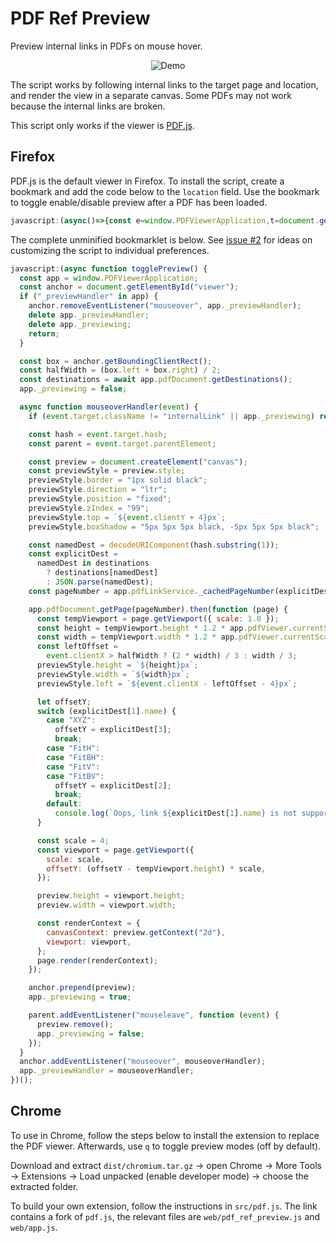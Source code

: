 # PDF Ref Preview

Preview internal links in PDFs on mouse hover.

<p align="center">
  <img title="Demo" src="https://raw.githubusercontent.com/belinghy/PDFRefPreview/assets/assets/demo.gif">
</p>

The script works by following internal links to the target page and location, and render the view in a separate canvas. Some PDFs may not work because the internal links are broken.

This script only works if the viewer is [PDF.js](https://github.com/mozilla/pdf.js/).

## Firefox

PDF.js is the default viewer in Firefox. To install the script, create a bookmark and add the code below to the `location` field. Use the bookmark to toggle enable/disable preview after a PDF has been loaded.

```js
javascript:(async()=>{const e=window.PDFViewerApplication,t=document.getElementById("viewer");if("_previewHandler"in e)return t.removeEventListener("mouseover",e._previewHandler),delete e._previewHandler,void delete e._previewing;const n=t.getBoundingClientRect(),i=(n.left+n.right)/2,r=await e.pdfDocument.getDestinations();async function o(n){if("internalLink"!=n.target.className||e._previewing)return;const o=n.target.hash,a=n.target.parentElement,c=document.createElement("canvas"),s=c.style;s.border="1px solid black",s.direction="ltr",s.position="fixed",s.zIndex="99",s.top=`${n.clientY+4}px`,s.boxShadow="5px 5px 5px black, -5px 5px 5px black";const p=decodeURIComponent(o.substring(1)),d=p in r?r[p]:JSON.parse(p),l=e.pdfLinkService._cachedPageNumber(d[0]);e.pdfDocument.getPage(l).then(function(t){const r=t.getViewport({scale:1}),o=1.2*r.height*e.pdfViewer.currentScale,a=1.2*r.width*e.pdfViewer.currentScale,p=n.clientX>i?2*a/3:a/3;let l;switch(s.height=`${o}px`,s.width=`${a}px`,s.left=`${n.clientX-p-4}px`,d[1].name){case"XYZ":l=d[3];break;case"FitH":case"FitBH":case"FitV":case"FitBV":l=d[2];break;default:console.log(`Oops, link ${d[1].name} is not supported.`)}const g=t.getViewport({scale:4,offsetY:4*(l-r.height)});c.height=g.height,c.width=g.width;const w={canvasContext:c.getContext("2d"),viewport:g};t.render(w)}),t.prepend(c),e._previewing=!0,a.addEventListener("mouseleave",function(t){c.remove(),e._previewing=!1})}e._previewing=!1,t.addEventListener("mouseover",o),e._previewHandler=o})();
```

The complete unminified bookmarklet is below. See [issue #2](https://github.com/belinghy/PDFRefPreview/issues/2) for ideas on customizing the script to individual preferences.

```js
javascript:(async function togglePreview() {
  const app = window.PDFViewerApplication;
  const anchor = document.getElementById("viewer");
  if ("_previewHandler" in app) {
    anchor.removeEventListener("mouseover", app._previewHandler);
    delete app._previewHandler;
    delete app._previewing;
    return;
  }

  const box = anchor.getBoundingClientRect();
  const halfWidth = (box.left + box.right) / 2;
  const destinations = await app.pdfDocument.getDestinations();
  app._previewing = false;

  async function mouseoverHandler(event) {
    if (event.target.className != "internalLink" || app._previewing) return;

    const hash = event.target.hash;
    const parent = event.target.parentElement;

    const preview = document.createElement("canvas");
    const previewStyle = preview.style;
    previewStyle.border = "1px solid black";
    previewStyle.direction = "ltr";
    previewStyle.position = "fixed";
    previewStyle.zIndex = "99";
    previewStyle.top = `${event.clientY + 4}px`;
    previewStyle.boxShadow = "5px 5px 5px black, -5px 5px 5px black";

    const namedDest = decodeURIComponent(hash.substring(1));
    const explicitDest =
      namedDest in destinations
        ? destinations[namedDest]
        : JSON.parse(namedDest);
    const pageNumber = app.pdfLinkService._cachedPageNumber(explicitDest[0]);

    app.pdfDocument.getPage(pageNumber).then(function (page) {
      const tempViewport = page.getViewport({ scale: 1.0 });
      const height = tempViewport.height * 1.2 * app.pdfViewer.currentScale;
      const width = tempViewport.width * 1.2 * app.pdfViewer.currentScale;
      const leftOffset =
        event.clientX > halfWidth ? (2 * width) / 3 : width / 3;
      previewStyle.height = `${height}px`;
      previewStyle.width = `${width}px`;
      previewStyle.left = `${event.clientX - leftOffset - 4}px`;

      let offsetY;
      switch (explicitDest[1].name) {
        case "XYZ":
          offsetY = explicitDest[3];
          break;
        case "FitH":
        case "FitBH":
        case "FitV":
        case "FitBV":
          offsetY = explicitDest[2];
          break;
        default:
          console.log(`Oops, link ${explicitDest[1].name} is not supported.`);
      }

      const scale = 4;
      const viewport = page.getViewport({
        scale: scale,
        offsetY: (offsetY - tempViewport.height) * scale,
      });

      preview.height = viewport.height;
      preview.width = viewport.width;

      const renderContext = {
        canvasContext: preview.getContext("2d"),
        viewport: viewport,
      };
      page.render(renderContext);
    });

    anchor.prepend(preview);
    app._previewing = true;

    parent.addEventListener("mouseleave", function (event) {
      preview.remove();
      app._previewing = false;
    });
  }
  anchor.addEventListener("mouseover", mouseoverHandler);
  app._previewHandler = mouseoverHandler;
})();
```

## Chrome

To use in Chrome, follow the steps below to install the extension to replace the PDF viewer. Afterwards, use `q` to toggle preview modes (off by default).

Download and extract `dist/chromium.tar.gz` → open Chrome → More Tools → Extensions → Load unpacked (enable developer mode) → choose the extracted folder.

To build your own extension, follow the instructions in `src/pdf.js`. The link contains a fork of `pdf.js`, the relevant files are `web/pdf_ref_preview.js` and `web/app.js`.